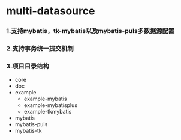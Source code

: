 # multi-datasource
### 1.支持mybatis，tk-mybatis以及mybatis-puls多数据源配置

### 2.支持事务统一提交机制

### 3.项目目录结构

- core
- doc
- example
    - example-mybatis
    - example-mybatisplus
    - example-tkmybatis
- mybatis
- mybatis-puls
- mybatis-tk
